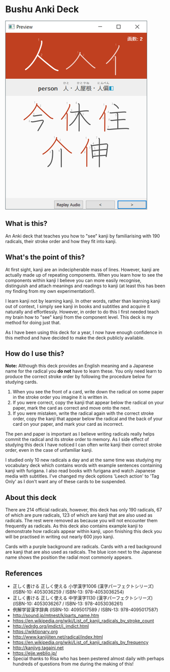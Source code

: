 # Bushu Anki Deck
![screenshot](screenshot.png)

## What is this?
An Anki deck that teaches you how to "see" kanji by familiarising with 190 radicals, their stroke order and how they fit into kanji.

## What's the point of this?
At first sight, kanji are an indecipherable mass of lines. However, kanji are actually made up of repeating components. When you learn how to see the components within kanji I believe you can more easily recognise, distinguish and attach meanings and readings to kanji (at least this has been my finding from my own experimentation!).

I learn kanji not by learning kanji. In other words, rather than learning kanji out of context, I simply see kanji in books and subtitles and acquire it naturally and effortlessly. However, in order to do this I first needed teach my brain how to "see" kanji from the component level. This deck is my method for doing just that.

As I have been using this deck for a year, I now have enough confidence in this method and have decided to make the deck publicly available.

## How do I use this?
**Note:** Although this deck provides an English meaning and a Japanese name for the radical you **do not** have to learn these. You only need learn to produce the correct stroke order by following the procedure below for studying cards.

1. When you see the front of a card, write down the radical on some paper in the stroke order you imagine it is written in. 
2. If you were correct, copy the kanji that appear below the radical on your paper, mark the card as correct and move onto the next.
3. If you were mistaken, write the radical again with the correct stroke order, copy the kanji that appear below the radical and the back of your card on your paper, and mark your card as incorrect.

The pen and paper is important as I believe writing radicals really helps commit the radical and its stroke order to memory. As I side effect of studying this deck I have noticed I can often write  kanji their correct stroke order, even in the case of unfamiliar kanji. 

I studied only 10 new radicals a day and at the same time was studying my vocabulary deck which contains words with example sentences containing kanji with furigana. I also read books with furigana and watch Japanese media with subtitles. I've changed my deck options 'Leech action' to 'Tag Only' as I don't want any of these cards to be suspended.

## About this deck
There are 214 official radicals, however, this deck has only 190 radicals, 67 of which are pure radicals, 123 of which are kanji that are also used as radicals. The rest were removed as because you will not encounter them frequently as radicals. As this deck also contains example kanji to demonstrate how radicals appear within kanji, upon finishing this deck you will be practised in writing out nearly 600 joyo kanji.

Cards with a purple background are radicals. Cards with a red background are kanji that are also used as radicals. The blue icon next to the Japanese name shows the position the radial most commonly appears.

## References
- 正しく書ける 正しく使える 小学漢字1006 (漢字パーフェクトシリーズ) (ISBN-10: 4053036259 / ISBN-13: 978-4053036254)
- 正しく書ける 正しく使える 中学漢字1130 (漢字パーフェクトシリーズ) (ISBN-10: 4053036267 / ISBN-13: 978-4053036261)
- 例解学習漢字辞典 (ISBN-10: 4095017589 / ISBN-13: 978-4095017587)
- http://sound.jp/mtnest/k/parts_name.htm
- https://en.wikipedia.org/wiki/List_of_kanji_radicals_by_stroke_count
- http://edrdg.org/jmdict/j_jmdict.html
- https://wiktionary.org
- http://www.kanjijiten.net/radical/index.html
- https://en.wikipedia.org/wiki/List_of_kanji_radicals_by_frequency
- http://kanjivg.tagaini.net
- https://ejje.weblio.jp/
- Special thanks to Risa who has been pestered almost daily with perhaps hundreds of questions from me during the making of this!

